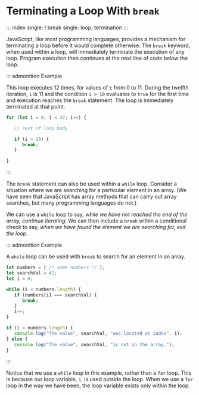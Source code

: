 # Terminating a Loop With `break`

::: index
single: ! break single: loop; termination
:::

JavaScript, like most programming languages, provides a mechanism for
terminating a loop before it would complete otherwise. The `break`
keyword, when used within a loop, will immediately terminate the
execution of any loop. Program execution then continues at the next line
of code below the loop.

::: admonition
Example

This loop executes 12 times, for values of `i` from 0 to 11. During the
twelfth iteration, `i` is 11 and the condition `i > 10` evaluates to
`true` for the first time and execution reaches the `break` statement.
The loop is immediately terminated at that point.

``` {.js linenos=""}
for (let i = 0; i < 42; i++) {

   // rest of loop body

   if (i > 10) {
      break;
   }

}
```
:::

The `break` statement can also be used within a `while` loop. Consider a
situation where we are searching for a particular element in an array.
(We have seen that JavaScript has array methods that can carry out array
searches, but many programming languages do not.)

We can use a `while` loop to say, *while we have not reached the end of
the array, continue iterating*. We can then include a `break` within a
conditional check to say, *when we have found the element we are
searching for, exit the loop*.

::: admonition
Example

A `while` loop can be used with `break` to search for an element in an
array.

``` {.js linenos=""}
let numbers = [ /* some numbers */ ];
let searchVal = 42;
let i = 0;

while (i < numbers.length) {
   if (numbers[i] === searchVal) {
      break;
   }
   i++;
}

if (i < numbers.length) {
   console.log("The value", searchVal, "was located at index", i);
} else {
   console.log("The value", searchVal, "is not in the array.");
}
```
:::

Notice that we use a `while` loop in this example, rather than a `for`
loop. This is because our loop variable, `i`, is used outside the loop.
When we use a `for` loop in the way we have been, the loop variable
exists only within the loop.
